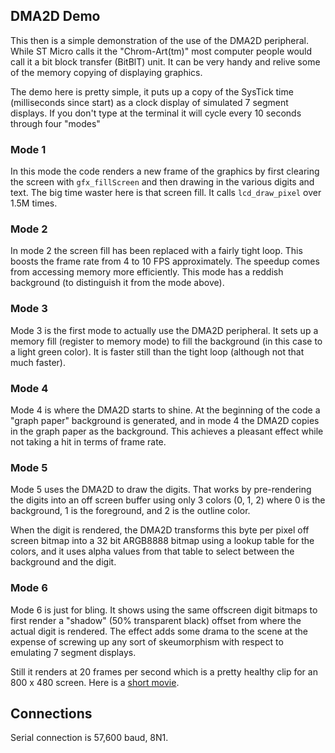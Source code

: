 DMA2D Demo
----------

This then is a simple demonstration of the use of the DMA2D
peripheral. While ST Micro calls it the "Chrom-Art(tm)" 
most computer people would call it a bit block transfer
(BitBlT) unit. It can be very handy and relive some
of the memory copying of displaying graphics.

The demo here is pretty simple, it puts up a copy of
the SysTick time (milliseconds since start) as a clock
display of simulated 7 segment displays. If you don't
type at the terminal it will cycle every 10 seconds
through four "modes"

### Mode 1

In this mode the code renders a new frame of the graphics
by first clearing the screen with `gfx_fillScreen` and
then drawing in the various digits and text. The big
time waster here is that screen fill. It calls `lcd_draw_pixel`
over 1.5M times.

### Mode 2

In mode 2 the screen fill has been replaced with a fairly tight
loop. This boosts the frame rate from 4 to 10 FPS approximately.
The speedup comes from accessing memory more efficiently. This
mode has a reddish background (to distinguish it from the mode
above).

### Mode 3

Mode 3 is the first mode to actually use the DMA2D peripheral.
It sets up a memory fill (register to memory mode) to fill the
background (in this case to a light green color). It is faster
still than the tight loop (although not that much faster).

### Mode 4

Mode 4 is where the DMA2D starts to shine. At the beginning of
the code a "graph paper" background is generated, and in mode
4 the DMA2D copies in the graph paper as the background. This
achieves a pleasant effect while not taking a hit in terms
of frame rate.

### Mode 5

Mode 5 uses the DMA2D to draw the digits. That works by pre-rendering
the digits into an off screen buffer using only 3 colors (0, 1, 2) where
0 is the background, 1 is the foreground, and 2 is the outline color.

When the digit is rendered, the DMA2D transforms this byte per pixel
off screen bitmap into a 32 bit ARGB8888 bitmap using a lookup table
for the colors, and it uses alpha values from that table to select
between the background and the digit.

### Mode 6

Mode 6 is just for bling. It shows using the same offscreen digit
bitmaps to first render a "shadow" (50% transparent black) offset
from where the actual digit is rendered. The effect adds some
drama to the scene at the expense of screwing up any sort of
skeumorphism with respect to emulating 7 segment displays.

Still it renders at 20 frames per second which is a pretty healthy
clip for an 800 x 480 screen. Here is a [short movie][movie].

[movie]: https://https://goo.gl/photos/r4pA9Z9jawZY6io96

## Connections

Serial connection is 57,600 baud, 8N1. 

